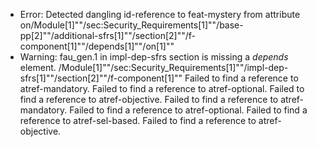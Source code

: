 * Error: Detected dangling id-reference to feat-mystery from attribute
        on/Module[1]""/sec:Security_Requirements[1]""/base-pp[2]""/additional-sfrs[1]""/section[2]""/f-component[1]""/depends[1]""/on[1]""
* Warning: fau_gen.1 in impl-dep-sfrs section is missing a _depends_ element. /Module[1]""/sec:Security_Requirements[1]""/impl-dep-sfrs[1]""/section[2]""/f-component[1]""
 Failed to find a reference to atref-mandatory.
 Failed to find a reference to atref-optional.
 Failed to find a reference to atref-objective.
 Failed to find a reference to atref-mandatory.
 Failed to find a reference to atref-optional.
 Failed to find a reference to atref-sel-based.
 Failed to find a reference to atref-objective.
